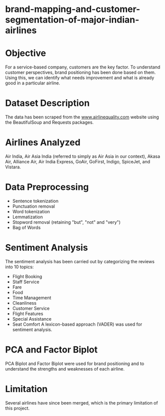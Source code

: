 # brand-mapping-and-customer-segmentation-of-major-indian-airlines
# Objective
For a service-based company, customers are the key factor. To understand customer perspectives, brand positioning has been done based on them. Using this, we can identify what needs improvement and what is already good in a particular airline.

# Dataset Description
The data has been scraped from the www.airlinequality.com website using the BeautifulSoup and Requests packages.

# Airlines Analyzed
Air India, Air Asia India (referred to simply as Air Asia in our context), Akasa Air, Alliance Air, Air India Express, GoAir, GoFirst, Indigo, SpiceJet, and Vistara.

# Data Preprocessing
* Sentence tokenization
* Punctuation removal
* Word tokenization
* Lemmatization
* Stopword removal (retaining "but", "not" and "very")
* Bag of Words

# Sentiment Analysis
The sentiment analysis has been carried out by categorizing the reviews into 10 topics:
* Flight Booking
* Staff Service
* Fare
* Food
* Time Management
* Cleanliness
* Customer Service
* Flight Features
* Special Assistance
* Seat Comfort
A lexicon-based approach (VADER) was used for sentiment analysis.

# PCA and Factor Biplot
PCA Biplot and Factor Biplot were used for brand positioning and to understand the strengths and weaknesses of each airline.

# Limitation
Several airlines have since been merged, which is the primary limitation of this project.
